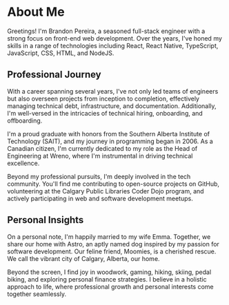 # About Me

Greetings! I'm Brandon Pereira, a seasoned full-stack engineer with a strong focus on front-end web development. Over the years, I've honed my skills in a range of technologies including React, React Native, TypeScript, JavaScript, CSS, HTML, and NodeJS.

## Professional Journey

With a career spanning several years, I've not only led teams of engineers but also overseen projects from inception to completion, effectively managing technical debt, infrastructure, and documentation. Additionally, I'm well-versed in the intricacies of technical hiring, onboarding, and offboarding.

I'm a proud graduate with honors from the Southern Alberta Institute of Technology (SAIT), and my journey in programming began in 2006. As a Canadian citizen, I'm currently dedicated to my role as the Head of Engineering at Wreno, where I'm instrumental in driving technical excellence.

Beyond my professional pursuits, I'm deeply involved in the tech community. You'll find me contributing to open-source projects on GitHub, volunteering at the Calgary Public Libraries Coder Dojo program, and actively participating in web and software development meetups.

## Personal Insights

On a personal note, I'm happily married to my wife Emma. Together, we share our home with Astro, an aptly named dog inspired by my passion for software development. Our feline friend, Moomies, is a cherished rescue. We call the vibrant city of Calgary, Alberta, our home.

Beyond the screen, I find joy in woodwork, gaming, hiking, skiing, pedal biking, and exploring personal finance strategies. I believe in a holistic approach to life, where professional growth and personal interests come together seamlessly.
